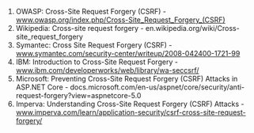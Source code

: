 

1. OWASP: Cross-Site Request Forgery (CSRF) - www.owasp.org/index.php/Cross-Site_Request_Forgery_(CSRF)
2. Wikipedia: Cross-site request forgery - en.wikipedia.org/wiki/Cross-site_request_forgery
3. Symantec: Cross Site Request Forgery (CSRF) - www.symantec.com/security-center/writeup/2008-042400-1721-99
4. IBM: Introduction to Cross-Site Request Forgery - www.ibm.com/developerworks/web/library/wa-seccsrf/
5. Microsoft: Preventing Cross-Site Request Forgery (CSRF) Attacks in ASP.NET Core - docs.microsoft.com/en-us/aspnet/core/security/anti-request-forgery?view=aspnetcore-5.0
6. Imperva: Understanding Cross-Site Request Forgery (CSRF) Attacks - www.imperva.com/learn/application-security/csrf-cross-site-request-forgery/